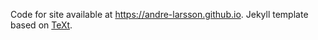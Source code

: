 Code for site available at https://andre-larsson.github.io.
Jekyll template based on [TeXt](https://github.com/kitian616/jekyll-TeXt-theme).
